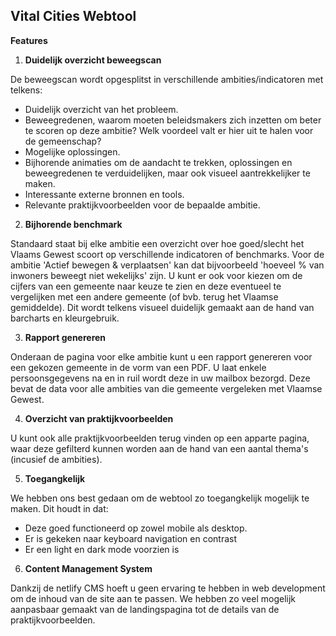 ## Vital Cities Webtool

**Features**

1. **Duidelijk overzicht beweegscan**

De beweegscan wordt opgesplitst in verschillende ambities/indicatoren met telkens:
- Duidelijk overzicht van het probleem.
- Beweegredenen, waarom moeten beleidsmakers zich inzetten om beter te scoren op deze ambitie? Welk voordeel valt er hier uit te halen voor de gemeenschap?
- Mogelijke oplossingen.
- Bijhorende animaties om de aandacht te trekken, oplossingen en beweegredenen te verduidelijken, maar ook visueel aantrekkelijker te maken.
- Interessante externe bronnen en tools.
- Relevante praktijkvoorbeelden voor de bepaalde ambitie.

2. **Bijhorende benchmark**

Standaard staat bij elke ambitie een overzicht over hoe goed/slecht het Vlaams Gewest scoort op verschillende indicatoren of benchmarks. Voor de ambitie 'Actief bewegen & verplaatsen' kan dat bijvoorbeeld 'hoeveel % van inwoners beweegt niet wekelijks' zijn. U kunt er ook voor kiezen om de cijfers van een gemeente naar keuze te zien en deze eventueel te vergelijken met een andere gemeente (of bvb. terug het Vlaamse gemiddelde). Dit wordt telkens visueel duidelijk gemaakt aan de hand van barcharts en kleurgebruik.

3. **Rapport genereren**

Onderaan de pagina voor elke ambitie kunt u een rapport genereren voor een gekozen gemeente in de vorm van een PDF. U laat enkele persoonsgegevens na en in ruil wordt deze in uw mailbox bezorgd. Deze bevat de data voor alle ambities van die gemeente vergeleken met Vlaamse Gewest.

4. **Overzicht van praktijkvoorbeelden**

U kunt ook alle praktijkvoorbeelden terug vinden op een apparte pagina, waar deze gefilterd kunnen worden aan de hand van een aantal thema's (incusief de ambities).

5. **Toegangkelijk**

We hebben ons best gedaan om de webtool zo toegangkelijk mogelijk te maken. Dit houdt in dat:
- Deze goed functioneerd op zowel mobile als desktop. 
- Er is gekeken naar keyboard navigation en contrast 
- Er een light en dark mode voorzien is

6. **Content Management System**

Dankzij de netlify CMS hoeft u geen ervaring te hebben in web development om de inhoud van de site aan te passen. We hebben zo veel mogelijk aanpasbaar gemaakt van de landingspagina tot de details van de praktijkvoorbeelden.

